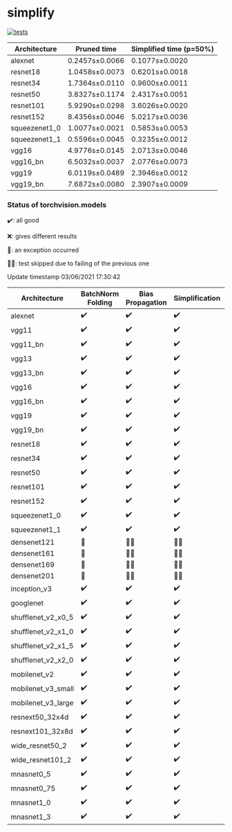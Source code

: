 # simplify

[![tests](https://github.com/EIDOSlab/simplify/actions/workflows/test.yaml/badge.svg)](https://github.com/EIDOSlab/simplify/actions/workflows/test.yaml)

<!-- benchmark starts -->
| Architecture   | Pruned time    | Simplified time (p=50%)   |
|----------------|----------------|---------------------------|
| alexnet        | 0.2457s±0.0066 | 0.1077s±0.0020            |
| resnet18       | 1.0458s±0.0073 | 0.6201s±0.0018            |
| resnet34       | 1.7364s±0.0110 | 0.9600s±0.0011            |
| resnet50       | 3.8327s±0.1174 | 2.4317s±0.0051            |
| resnet101      | 5.9290s±0.0298 | 3.6026s±0.0020            |
| resnet152      | 8.4356s±0.0046 | 5.0217s±0.0036            |
| squeezenet1_0  | 1.0077s±0.0021 | 0.5853s±0.0053            |
| squeezenet1_1  | 0.5596s±0.0045 | 0.3235s±0.0012            |
| vgg16          | 4.9776s±0.0145 | 2.0713s±0.0046            |
| vgg16_bn       | 6.5032s±0.0037 | 2.0776s±0.0073            |
| vgg19          | 6.0119s±0.0489 | 2.3946s±0.0012            |
| vgg19_bn       | 7.6872s±0.0080 | 2.3907s±0.0009            |
<!-- benchmark ends -->

### Status of torchvision.models

:heavy_check_mark:: all good

:x:: gives different results

:cursing_face:: an exception occurred

:man_shrugging:: test skipped due to failing of the previous one

<!-- table starts -->
Update timestamp 03/06/2021 17:30:42

|    Architecture    |  BatchNorm Folding  |  Bias Propagation  |   Simplification   |  Grouping  |
|--------------------|---------------------|--------------------|--------------------|------------|
|      alexnet       | :heavy_check_mark:  | :heavy_check_mark: | :heavy_check_mark: |   False    |
|       vgg11        | :heavy_check_mark:  | :heavy_check_mark: | :heavy_check_mark: |   False    |
|      vgg11_bn      | :heavy_check_mark:  | :heavy_check_mark: | :heavy_check_mark: |   False    |
|       vgg13        | :heavy_check_mark:  | :heavy_check_mark: | :heavy_check_mark: |   False    |
|      vgg13_bn      | :heavy_check_mark:  | :heavy_check_mark: | :heavy_check_mark: |   False    |
|       vgg16        | :heavy_check_mark:  | :heavy_check_mark: | :heavy_check_mark: |   False    |
|      vgg16_bn      | :heavy_check_mark:  | :heavy_check_mark: | :heavy_check_mark: |   False    |
|       vgg19        | :heavy_check_mark:  | :heavy_check_mark: | :heavy_check_mark: |   False    |
|      vgg19_bn      | :heavy_check_mark:  | :heavy_check_mark: | :heavy_check_mark: |   False    |
|      resnet18      | :heavy_check_mark:  | :heavy_check_mark: | :heavy_check_mark: |   False    |
|      resnet34      | :heavy_check_mark:  | :heavy_check_mark: | :heavy_check_mark: |   False    |
|      resnet50      | :heavy_check_mark:  | :heavy_check_mark: | :heavy_check_mark: |   False    |
|     resnet101      | :heavy_check_mark:  | :heavy_check_mark: | :heavy_check_mark: |   False    |
|     resnet152      | :heavy_check_mark:  | :heavy_check_mark: | :heavy_check_mark: |   False    |
|   squeezenet1_0    | :heavy_check_mark:  | :heavy_check_mark: | :heavy_check_mark: |   False    |
|   squeezenet1_1    | :heavy_check_mark:  | :heavy_check_mark: | :heavy_check_mark: |   False    |
|    densenet121     |   :cursing_face:    |  :man_shrugging:   |  :man_shrugging:   |   False    |
|    densenet161     |   :cursing_face:    |  :man_shrugging:   |  :man_shrugging:   |   False    |
|    densenet169     |   :cursing_face:    |  :man_shrugging:   |  :man_shrugging:   |   False    |
|    densenet201     |   :cursing_face:    |  :man_shrugging:   |  :man_shrugging:   |   False    |
|    inception_v3    | :heavy_check_mark:  | :heavy_check_mark: | :heavy_check_mark: |   False    |
|     googlenet      | :heavy_check_mark:  | :heavy_check_mark: | :heavy_check_mark: |   False    |
| shufflenet_v2_x0_5 | :heavy_check_mark:  | :heavy_check_mark: | :heavy_check_mark: |    True    |
| shufflenet_v2_x1_0 | :heavy_check_mark:  | :heavy_check_mark: | :heavy_check_mark: |    True    |
| shufflenet_v2_x1_5 | :heavy_check_mark:  | :heavy_check_mark: | :heavy_check_mark: |    True    |
| shufflenet_v2_x2_0 | :heavy_check_mark:  | :heavy_check_mark: | :heavy_check_mark: |    True    |
|    mobilenet_v2    | :heavy_check_mark:  | :heavy_check_mark: | :heavy_check_mark: |    True    |
| mobilenet_v3_small | :heavy_check_mark:  | :heavy_check_mark: | :heavy_check_mark: |    True    |
| mobilenet_v3_large | :heavy_check_mark:  | :heavy_check_mark: | :heavy_check_mark: |    True    |
|  resnext50_32x4d   | :heavy_check_mark:  | :heavy_check_mark: | :heavy_check_mark: |    True    |
|  resnext101_32x8d  | :heavy_check_mark:  | :heavy_check_mark: | :heavy_check_mark: |    True    |
|  wide_resnet50_2   | :heavy_check_mark:  | :heavy_check_mark: | :heavy_check_mark: |   False    |
|  wide_resnet101_2  | :heavy_check_mark:  | :heavy_check_mark: | :heavy_check_mark: |   False    |
|     mnasnet0_5     | :heavy_check_mark:  | :heavy_check_mark: | :heavy_check_mark: |    True    |
|    mnasnet0_75     | :heavy_check_mark:  | :heavy_check_mark: | :heavy_check_mark: |    True    |
|     mnasnet1_0     | :heavy_check_mark:  | :heavy_check_mark: | :heavy_check_mark: |    True    |
|     mnasnet1_3     | :heavy_check_mark:  | :heavy_check_mark: | :heavy_check_mark: |    True    |
<!-- table ends -->